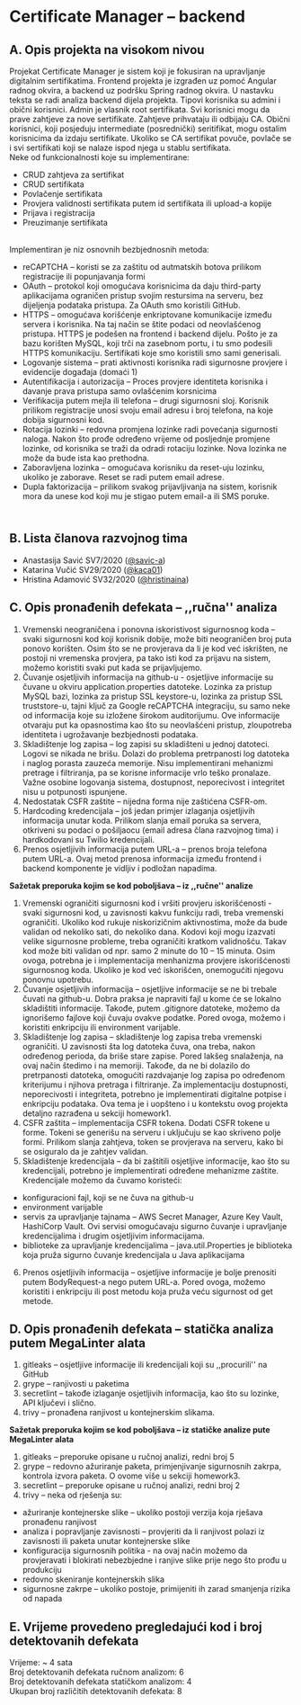# Certificate Manager – backend

## A. **Opis projekta na visokom nivou** <br>
Projekat Certificate Manager je sistem koji je fokusiran na upravljanje digitalnim sertifikatima. Frontend projekta je izgrađen uz pomoć Angular radnog okvira, a backend uz podršku Spring radnog okvira. U nastavku teksta se radi analiza backend dijela projekta.
Tipovi korisnika su admini i obični korisnici. Admin je vlasnik root sertifikata. Svi korisnici mogu da prave zahtjeve za nove sertifikate. Zahtjeve prihvataju ili odbijaju CA. Obični korisnici, koji posjeduju intermediate (posrednički) seritifikat, mogu ostalim korisnicima da izdaju sertifikate. Ukoliko se CA sertifikat povuče, povlače se i svi sertifikati koji se nalaze ispod njega u stablu sertifikata.
<br>Neke od funkcionalnosti koje su implementirane:
-	CRUD zahtjeva za sertifikat
-	CRUD sertifikata
-	Povlačenje sertifikata
-	Provjera validnosti sertifikata putem id sertifikata ili upload-a kopije
-	Prijava i registracija
-	Preuzimanje sertifikata<br>

<br>Implementiran je niz osnovnih bezbjednosnih metoda:
-	reCAPTCHA – koristi se za zaštitu od autmatskih botova prilikom registracije ili popunjavanja formi
-	OAuth – protokol koji omogućava korisnicima da daju third-party aplikacijama ograničen pristup svojim restursima na serveru, bez dijeljenja podataka pristupa. Za OAuth smo koristili GitHub.
-	HTTPS – omogućava korišćenje enkriptovane komunikacije između servera i korisnika. Na taj način se štite podaci od neovlašćenog pristupa. HTTPS je podešen na frontend i backend dijelu. Pošto je za bazu korišten MySQL, koji trči na zasebnom portu, i tu smo podesili HTTPS komunikaciju. Sertifikati koje smo koristili smo sami generisali.
-	Logovanje sistema – prati aktivnosti korisnika radi sigurnosne provjere i evidencije događaja (domaći 1)
-	Autentifikacija i autorizacija – Proces provjere identiteta korisnika i davanje prava pristupa samo ovlašćenim korsnicima
-	Verifikacija putem mejla ili telefona – drugi sigurnosni sloj. Korisnik prilikom registracije unosi svoju email adresu i broj telefona, na koje dobija sigurnosni kod.
-	Rotacija lozinki – redovna promjena lozinke radi povećanja sigurnosti naloga. Nakon što prođe određeno vrijeme od posljednje promjene lozinke, od korisnika se traži da odradi rotaciju lozinke. Nova lozinka ne može da bude ista kao prethodna.
-	Zaboravljena lozinka – omogućava korisniku da reset-uju lozinku, ukoliko je zaborave. Reset se radi putem email adrese.
-	Dupla faktorizacija – prilikom svakog prijavljivanja na sistem, korisnik mora da unese kod koji mu je stigao putem email-a ili SMS poruke.

## <br> B. **Lista članova razvojnog tima**
- Anastasija Savić SV7/2020 ([@savic-a](https://github.com/savic-a))
- Katarina Vučić SV29/2020 ([@kaca01](https://github.com/kaca01))
- Hristina Adamović SV32/2020 ([@hristinaina](https://github.com/hristinaina))

## C. **Opis pronađenih defekata – ,,ručna'' analiza**
1.	Vremenski neograničena i ponovna iskoristivost sigurnosnog koda – svaki sigurnosni kod koji korisnik dobije, može biti neograničen broj puta ponovo korišten. Osim što se ne provjerava da li je kod već iskrišten, ne postoji ni vremenska provjera, pa tako isti kod za prijavu na sistem, možemo koristiti svaki put kada se prijavljujemo.
2.	Čuvanje osjetljivih informacija na github-u - osjetljive informacije su čuvane u okviru application.properties datoteke. Lozinka za pristup MySQL bazi, lozinka za pristup SSL keystore-u, lozinka za pristup SSL truststore-u, tajni ključ za Google reCAPTCHA integraciju, su samo neke od informacija koje su izložene širokom auditorijumu. Ove informacije otvaraju put ka opasnostima kao što su neovlašćeni pristup, zloupotreba identiteta i ugrožavanje bezbjednosti podataka.
3.	Skladištenje log zapisa – log zapisi su skladišteni u jednoj datoteci. Logovi se nikada ne brišu. Dolazi do problema pretrpanosti log datoteka i naglog porasta zauzeća memorije. Nisu implementirani mehanizmi pretrage i filtriranja, pa se korisne informacije vrlo teško pronalaze. Važne osobine logovanja sistema, dostupnost, neporecivost i integritet nisu u potpunosti ispunjene.
4.	Nedostatak CSFR zaštite – nijedna forma nije zaštićena CSFR-om.
5.	Hardcoding kredencijala – još jedan primjer izlaganja osjetljivih informacija unutar koda. Prilikom slanja email poruka sa servera, otkriveni su podaci o pošiljaocu (email adresa člana razvojnog tima) i hardkodovani su Twilio kredencijali.
6.	Prenos osjetljivih informacija putem URL-a – prenos broja telefona putem URL-a. Ovaj metod prenosa informacija između frontend i backend komponente je vidljiv i podložan napadima. 

**Sažetak preporuka kojim se kod poboljšava – iz ,,ručne'' analize**
1.	Vremenski ograničiti sigurnosni kod i vršiti provjeru iskorišćenosti - svaki sigurnosni kod, u zavisnosti kakvu funkciju radi, treba vremenski ograničiti. Ukoliko kod rukuje niskorizičnim aktivnostima, može da bude validan od nekoliko sati, do nekoliko dana. Kodovi koji mogu izazvati velike sigurnosne probleme, treba ograničiti kratkom validnošću. Takav kod može biti validan od npr. samo 2 minute do 10 – 15 minuta. Osim ovoga, potrebna je i implementacija menhanizma provjere iskorišćenosti sigurnosnog koda. Ukoliko je kod već iskorišćen, onemogućiti njegovu ponovnu upotrebu.
2.	Čuvanje osjetljivih informacija – osjetljive informacije se ne bi trebale čuvati na github-u. Dobra praksa je napraviti fajl u kome će se lokalno skladištiti informacije. Takođe, putem .gitignore datoteke, možemo da ignorišemo fajlove koji čuvaju ovakve podatke. Pored ovoga, možemo i koristiti enkripciju ili environment varijable.
3.	Skladištenje log zapisa – skladištenje log zapisa treba vremenski ograničiti. U zavisnosti šta log datoteka čuva, ona treba, nakon određenog perioda, da briše stare zapise. Pored lakšeg snalaženja, na ovaj način štedimo i na memoriji. Takođe, da ne bi dolazilo do pretrpanosti datoteka, omogućiti razdvajanje log zapisa po određenom kriterijumu i njihova pretraga i filtriranje. Za implementaciju dostupnosti, neporecivosti i integriteta, potrebno je implementirati digitalne potpise i enkripciju podataka. Ova tema je i uopšteno i u kontekstu ovog projekta detaljno razrađena u sekciji homework1.
4.	CSFR zaštita – implementacija CSFR tokena. Dodati CSFR tokene u forme. Tokeni se generišu na serveru i uključuju se kao skriveno polje formi. Prilikom slanja zahtjeva, token se provjerava na serveru, kako bi se osiguralo da je zahtjev validan.
5.	Skladištenje kredencijala – da bi zaštitili osjetljive informacije, kao što su kredencijali, potrebno je implementirati određene mehanizme zaštite.
   <br>Kredencijale možemo da čuvamo koristeći: 
   - konfiguracioni fajl, koji se ne čuva na github-u
   - environment varijable
   - servis za upravljanje tajnama – AWS Secret Manager, Azure Key Vault, HashiCorp Vault. Ovi servisi omogućavaju sigurno čuvanje i upravljanje kredencijalima i drugim osjetljivim informacijama.
   - biblioteke za upravljanje kredencijalima – java.util.Properties je biblioteka koja pruža sigurno čuvanje kredencijala u Java aplikacijama
6.	Prenos osjetljivih informacija – osjetljive informacije je bolje prenositi putem BodyRequest-a nego putem URL-a. Pored ovoga, možemo koristiti i enkripciju ili post metodu koja pruža veću sigurnost od get metode.

## D. Opis pronađenih defekata – statička analiza putem MegaLinter alata
1.	gitleaks – osjetljive informacije ili kredencijali koji su ,,procurili'' na GitHub
2.	grype – ranjivosti u paketima
3.	secretlint – takođe izlaganje osjetljivih informacija, kao što su lozinke, API ključevi i slično.
4.	trivy – pronađena ranjivost u kontejnerskim slikama. 

**Sažetak preporuka kojim se kod poboljšava – iz statičke analize pute MegaLinter alata**
1.	gitleaks – preporuke opisane u ručnoj analizi, redni broj 5
2.	grype – redovno ažuriranje paketa, primjenjivanje sigurnosnih zakrpa, kontrola izvora paketa. O ovome više u sekciji homework3.
3.	secretlint – preporuke opisane u ručnoj analizi, redni broj 2
4.	trivy – neka od rješenja su:
-	ažuriranje kontejnerske slike – ukoliko postoji verzija koja rješava pronađenu ranjivost
-	analiza i popravljanje zavisnosti – provjeriti da li ranjivost polazi iz zavisnosti ili paketa unutar kontejnerske slike
-	konfiguracija sigurnosnih politika - 	na ovaj način možemo da provjeravati i blokirati nebezbjedne i ranjive slike prije nego što prođu u produkciju
-	redovno skeniranje kontejnerskih slika
-	sigurnosne zakrpe – ukoliko postoje, primijeniti ih zarad smanjenja rizika od napada

## E. Vrijeme provedeno pregledajući kod i broj detektovanih defekata
Vrijeme: ~ 4 sata<br>
Broj detektovanih defekata ručnom analizom: 6<br>
Broj detektovanih defekata statičkom analizom: 4<br>
Ukupan broj različitih detektovanih defekata: 8 <br>
